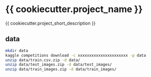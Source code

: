 # {{ cookiecutter.project_name }}

{{ cookiecutter.project_short_description }}

## data

```bash
mkdir data
kaggle competitions download -c xxxxxxxxxxxxxxxxxxxxxx -p data
unzip data/train.csv.zip -d data/
unzip data/test_images.zip -d data/test_images/
unzip data/train_images.zip -d data/train_images/
```

